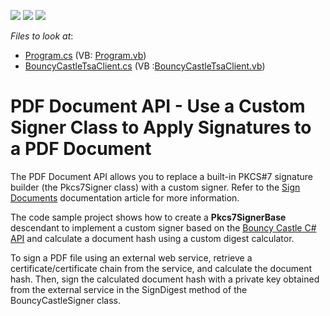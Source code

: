 <!-- default badges list -->
![](https://img.shields.io/endpoint?url=https://codecentral.devexpress.com/api/v1/VersionRange/247712953/20.2.1%2B)
[![](https://img.shields.io/badge/Open_in_DevExpress_Support_Center-FF7200?style=flat-square&logo=DevExpress&logoColor=white)](https://supportcenter.devexpress.com/ticket/details/T871584)
[![](https://img.shields.io/badge/📖_How_to_use_DevExpress_Examples-e9f6fc?style=flat-square)](https://docs.devexpress.com/GeneralInformation/403183)
<!-- default badges end -->
<!-- default file list -->
*Files to look at*:
* [Program.cs](./CS/CustomSigner/Program.cs) (VB: [Program.vb](./VB/CustomSigner/Program.vb))
* [BouncyCastleTsaClient.cs](./CS/CustomSigner/BouncyCastleSigner.cs)  (VB :[BouncyCastleTsaClient.vb](./VB/CustomSigner/BouncyCastleSigner.vb))
<!-- default file list end -->

# PDF Document API - Use a Custom Signer Class to Apply Signatures to a PDF Document

The PDF Document API allows you to replace a built-in PKCS#7 signature builder (the Pkcs7Signer class) with a custom signer. Refer to the [Sign Documents](https://docs.devexpress.com/OfficeFileAPI/114623/pdf-document-api/document-security/sign-documents) documentation article for more information.

The code sample project shows how to create a **Pkcs7SignerBase** descendant to implement a custom signer based on the [Bouncy Castle C# API](https://bouncycastle.org/csharp/index.html) and calculate a document hash using a custom digest calculator.

To sign a PDF file using an external web service, retrieve a certificate/certificate chain from the service, and calculate the document hash. Then, sign the calculated document hash with a private key obtained from the external service in the SignDigest method of the BouncyCastleSigner class.
